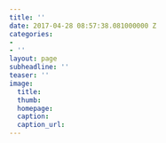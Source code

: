 ```yaml
---
title: ''
date: 2017-04-28 08:57:38.081000000 Z
categories:
- 
- ''
layout: page
subheadline: ''
teaser: ''
image:
  title: 
  thumb: 
  homepage: 
  caption: 
  caption_url: 
---
```


 [1]: #
 [2]: #
 [3]: #
 [4]: #
 [5]: #
 [6]: #
 [7]: #
 [8]: #
 [9]: #
 [10]: #